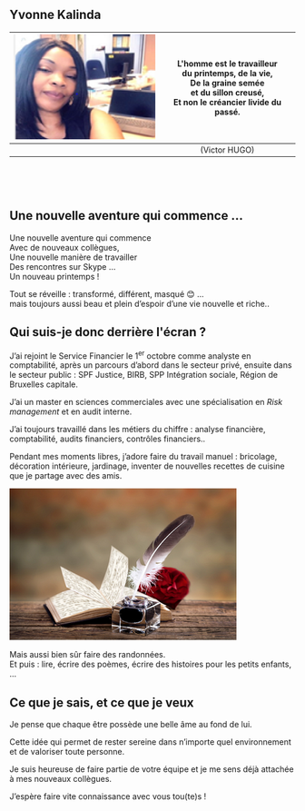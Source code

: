 <link rel="stylesheet" href="S2.css">
<link rel="stylesheet" href="foghorn2.css">

## Yvonne Kalinda 

| ![](Yvonne_Kalinda.png) | L'homme est le travailleur<br>du printemps, de la vie,<br>De la graine semée<br>et du sillon creusé,<br>Et non le créancier livide du passé. |
| ---: | :---: |
| &nbsp; | (Victor HUGO) |

&nbsp;

&nbsp;

## Une nouvelle aventure qui commence ...

Une nouvelle aventure qui commence  
Avec de nouveaux collègues,  
Une nouvelle manière de travailler  
Des rencontres sur Skype …  
Un nouveau printemps !

Tout se réveille : transformé, différent, masqué 😊 ...   
mais toujours aussi beau et plein d’espoir d’une vie nouvelle et riche..

## Qui suis-je donc derrière l'écran ?

J’ai rejoint le Service Financier le 1<sup>er</sup> octobre comme analyste en comptabilité, après un parcours d’abord dans le secteur privé, ensuite dans le secteur public : SPF Justice, BIRB, SPP Intégration sociale, Région de Bruxelles capitale.

J’ai un master en sciences commerciales avec une spécialisation en *Risk management* et en audit interne. 

J’ai toujours travaillé dans les métiers du chiffre : analyse financière, comptabilité, audits financiers, contrôles financiers..

Pendant mes moments libres, j’adore faire du travail manuel : bricolage, décoration intérieure, jardinage, inventer de nouvelles recettes de cuisine que je partage avec des amis.  

![](poemes.png)

Mais aussi bien sûr faire des randonnées.  
Et puis : lire, écrire des poèmes, écrire des histoires pour les petits enfants, ...

## Ce que je sais, et ce que je veux

Je pense que chaque être possède une belle âme au fond de lui.  

Cette idée qui permet de rester sereine dans n’importe quel environnement et de valoriser toute personne.

Je suis heureuse de faire partie de votre équipe et je me sens déjà attachée à mes nouveaux collègues.  

J’espère faire vite connaissance avec vous tou(te)s !


